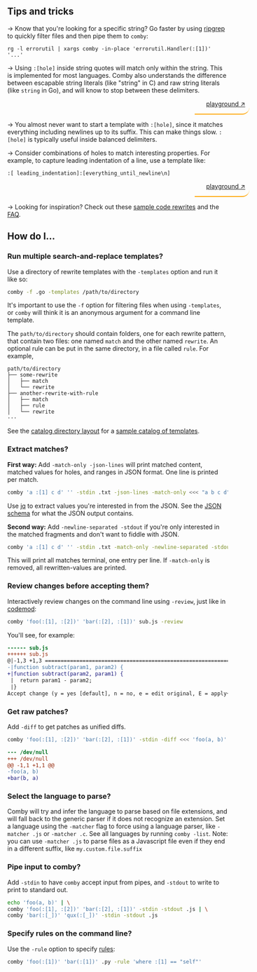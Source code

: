 
<style>
blockquote {
    // background-color:#00000000;
    border-left: 2px solid #ffa504;
    border-bottom: 2px solid #ffa504;
    border-left: 0px;
//    border-radius: 20px 0px 0px 20px;
    border-radius: 0px 20px 20px 0px;
    text-align: right;
    padding: 0px 10px 0px 0px;
    align: right;
    width: 115px;
    margin-left: 85%;
}
</style>

## Tips and tricks
→ Know that you're looking for a specific string? Go faster by using [ripgrep](https://github.com/BurntSushi/ripgrep) to quickly filter files and then pipe them to `comby`:

```plaintext
rg -l errorutil | xargs comby -in-place 'errorutil.Handler(:[1])' '...'
```

→ Using `:[hole]` inside string quotes will match only within the string. This
is implemented for most languages. Comby also understands the difference between
escapable string literals (like "string" in C) and raw string literals (like
`string` in Go), and will know to stop between these delimiters.

> [playground ↗](https://bit.ly/2WRnxEL)

→ You almost never want to start a template with `:[hole]`, since it matches
everything including newlines up to its suffix. This can make things slow.
`:[hole]` is typically useful inside balanced delimiters.

→ Consider combinations of holes to match interesting properties. For example,
to capture leading indentation of a line, use a template like:

```plaintext
:[ leading_indentation]:[everything_until_newline\n]
```

> [playground ↗](https://bit.ly/31uC6RE)

→ Looking for inspiration? Check out these [sample code rewrites](https://catalog.comby.dev/) and the [FAQ](faq#what-can-i-use-comby-for).

## How do I...

### Run multiple search-and-replace templates?

Use a directory of rewrite templates with the `-templates` option and run it like so:

```bash
comby -f .go -templates /path/to/directory
```

It's important to use the `-f` option for filtering files when using
`-templates`, or `comby` will think it is an anonymous argument for a command
line template.

The `path/to/directory` should contain folders, one for each rewrite pattern,
that contain two files: one named `match` and the other named `rewrite`. An optional
rule can be put in the same directory, in a file called `rule`. For example,

```plaintext
path/to/directory
├── some-rewrite
│   ├── match
│   └── rewrite
├── another-rewrite-with-rule
│   ├── match
│   ├── rule
│   └── rewrite
···
```

See the [catalog directory layout](https://github.com/comby-tools/sample-catalog) for a [sample catalog of templates](https://catalog.comby.dev/).

### Extract matches?

**First way:** Add `-match-only -json-lines` will print matched content, matched
values for holes, and ranges in JSON format. One line is printed per match.

```bash
comby 'a :[1] c d' '' -stdin .txt -json-lines -match-only <<< "a b c d"
```

Use [jq](https://stedolan.github.io/jq/) to extract values you're interested in
from the JSON. See the [JSON schema](api#schema-example) for what the JSON
output contains.

**Second way:** Add `-newline-separated -stdout` if you're only interested in
the matched fragments and don't want to fiddle with JSON.

```bash
comby 'a :[1] c d' '' -stdin .txt -match-only -newline-separated -stdout <<< "a b c d"
```

This will print all matches terminal, one entry per line. If `-match-only` is
removed, all rewritten-values are printed.

### Review changes before accepting them?

Interactively review changes on the command line using `-review`, just like in [codemod](https://github.com/facebook/codemod):

```bash
comby 'foo(:[1], :[2])' 'bar(:[2], :[1])' sub.js -review
```

You'll see, for example:

```diff
------ sub.js
++++++ sub.js
@|-1,3 +1,3 ============================================================
-|function subtract(param1, param2) {
+|function subtract(param2, param1) {
 |  return param1 - param2;
 |}
Accept change (y = yes [default], n = no, e = edit original, E = apply+edit, q = quit)?
```
### Get raw patches?

Add `-diff` to get patches as unified diffs.

```bash
comby 'foo(:[1], :[2])' 'bar(:[2], :[1])' -stdin -diff <<< 'foo(a, b)'
```

```diff
--- /dev/null
+++ /dev/null
@@ -1,1 +1,1 @@
-foo(a, b)
+bar(b, a)
```

### Select the language to parse?

Comby will try and infer the language to parse based on file extensions, and
will fall back to the generic parser if it does not recognize an extension. Set
a language using the `-matcher` flag to force using a language parser, like
`-matcher .js` or `-matcher .c`. See all languages by running `comby -list`.
Note: you can use `-matcher .js` to parse files as a Javascript file even if
they end in a different suffix, like `my.custom.file.suffix`

### Pipe input to comby?

Add `-stdin` to have `comby` accept input from pipes, and `-stdout` to write to print to standard out.

```bash
echo 'foo(a, b)' | \
comby 'foo(:[1], :[2])' 'bar(:[2], :[1])' -stdin -stdout .js | \
comby 'bar(:[_])' 'qux(:[_])' -stdin -stdout .js
```

### Specify rules on the command line?

Use the `-rule` option to specify [rules](advanced-usage#rules):

```bash
comby 'foo(:[1])' 'bar(:[1])' .py -rule 'where :[1] == "self"'
```

